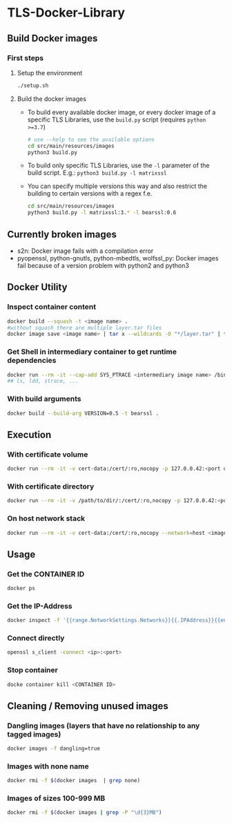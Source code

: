 # TLS-Docker-Library

## Build Docker images

### First steps

1. Setup the environment

   ```bash
   ./setup.sh
   ```
2. Build the docker images
   * To build every available docker image, or every docker image of a specific TLS Libraries, use the `build.py` script (requires `python >=3.7`)

     ```bash
     # use --help to see the available options
     cd src/main/resources/images
     python3 build.py
     ```
   * To build only specific TLS Libraries, use the `-l` parameter of the build script. E.g.: `python3 build.py -l matrixssl`
   * You can specify multiple versions this way and also restrict the building to certain versions with a regex f.e.

     ```bash
     cd src/main/resources/images
     python3 build.py -l matrixssl:3.* -l bearssl:0.6
     ```

## Currently broken images

- s2n: Docker image fails with a compilation error
- pyopenssl, python-gnutls, python-mbedtls, wolfssl_py: Docker images fail because of a version problem with python2 and python3

## Docker Utility

### Inspect container content

```bash
docker build --squash -t <image name> . 
#without squash there are multiple layer.tar files
docker image save <image name> | tar x --wildcards -O "*/layer.tar" | tar t
```

### Get Shell in intermediary container to get runtime dependencies

```bash
docker run --rm -it --cap-add SYS_PTRACE <intermediary image name> /bin/sh 
## ls, ldd, strace, ...
```

### With build arguments

```bash
docker build --build-arg VERSION=0.5 -t bearssl .
```

## Execution

### With certificate volume

```bash
docker run --rm -it -v cert-data:/cert/:ro,nocopy -p 127.0.0.42:<port on host>:<port of internal tls server> <image name> options...
```

### With certificate directory

```bash
docker run --rm -it -v /path/to/dir/:/cert/:ro,nocopy -p 127.0.0.42:<port on host>:<port of internal tls server> <image name> options...
```

### On host network stack

```bash
docker run --rm -it -v cert-data:/cert/:ro,nocopy --network=host <image name> options...
```

## Usage

### Get the CONTAINER ID

```bash
docker ps
```

### Get the IP-Address

```bash
docker inspect -f '{{range.NetworkSettings.Networks}}{{.IPAddress}}{{end}}' <CONTAINER ID>
```

### Connect directly

```bash
openssl s_client -connect <ip>:<port>
```

### Stop container

```bash
docke container kill <CONTAINER ID>
```

## Cleaning / Removing unused images

### Dangling images (layers that have no relationship to any tagged images)

```bash
docker images -f dangling=true
```

### Images with none name

```bash
docker rmi -f $(docker images  | grep none)
```

### Images of sizes 100-999 MB

```bash
docker rmi -f $(docker images | grep -P "\d{3}MB")
```

